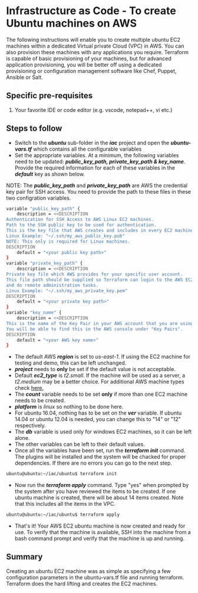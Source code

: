 # Infrastructure as Code - To create Ubuntu machines on AWS

The following instructions will enable you to create multiple ubuntu EC2 machines within a dedicated Virtual private Cloud (VPC) in AWS. You can also provision these machines with any applications you require. Terraform is capable of basic provisioning of your machines, but for advanced application provisioning, you will be better off using a dedicated provisioning or configuration management software like Chef, Puppet, Ansible or Salt.

## Specific pre-requisites

1) Your favorite IDE or code editor (e.g. vscode, notepad++, vi etc.)

## Steps to follow  

- Switch to the ***ubuntu*** sub-folder in the ***iac*** project and open the ***ubuntu-vars.tf*** which contains all the configurable variables
- Set the appropriate variables. At a minimum, the following variables need to be updated: ***public_key_path, private_key_path & key_name***. Provide the required information for each of these variables in the ***default*** key as shown below.

NOTE: The ***public_key_path*** and ***private_key_path*** are AWS the credential key pair for SSH access. You need to provide the path to these files in these two configration variables.

```bash
variable "public_key_path" {
    description = <<DESCRIPTION
Authentication for SSH Access to AWS Linux EC2 machines.
Path to the SSH public key to be used for authentication.
This is the key file that AWS creates and includes in every EC2 machine.
Linux Example: "~/.ssh/my_aws_public_key.pub"
NOTE: This only is required for Linux machines.
DESCRIPTION
    default = "<your public key path>"
}
variable "private_key_path" {
    description = <<DESCRIPTION
Private key file which AWS provides for your specific user account.
This file path should be supplied so Terraform can login to the AWS EC2 machine
and do remote administration tasks.
Linux Example: "~/.ssh/my_aws_private_key.pem"
DESCRIPTION
    default = "<your private key path>"
}
variable "key_name" {
    description = <<DESCRIPTION
This is the name of the Key Pair in your AWS account that you are using.
You will be able to find this in the AWS console under "Key Pairs".
DESCRIPTION
    default = "<your AWS key name>"
}  
```

- The default AWS ***region*** is set to *us-east-1*. If using the EC2 machine for testing and demo, this can be left unchanged.
- ***project*** needs to **only** be set if the default value is not acceptable.
- Default ***ec2_type*** is *t2.small*. If the machine will be used as a server, a *t2.medium* may be a better choice. For additional AWS machine types check [here.](https://aws.amazon.com/ec2/instance-types/)
- The ***count*** variable needs to be set **only** if more than one EC2 machine needs to be created.
- ***platform*** is *linux* so nothing to be done here.
- For ubuntu 16.04, nothing has to be set on the ***ver*** variable. If ubuntu 14.04 or ubuntu 12.04 is needed, you can change this to "14" or "12" respectively.
- The ***db*** variable is used only for windows EC2 machines, so it can be left alone.
- The other variables can be left to their default values.
- Once all the variables have been set, run the ***terraform init*** command. The plugins will be installed and the system will be chacked for proper dependencies. If there are no errors you can go to the next step.  

```bash
ubuntu@ubuntu:~/iac/ubuntu$ terraform init
```

- Now run the ***terraform apply*** command. Type "yes" when prompted by the system after you have reviewed the items to be created. If one ubuntu machine is created, there will be about 14 items created. Note that this includes all the items in the VPC.

```bash
ubuntu@ubuntu:~/iac/ubuntu$ terraform apply
```

- That's it! Your AWS EC2 ubuntu machine is now created and ready for use. To verify that the machine is available, SSH into the machine from a bash command prompt and verify that the machine is up and running.

## Summary

Creating an ubuntu EC2 machine was as simple as specifying a few configuration parameters in the ubuntu-vars.tf file and running terraform. Terraform does the hard lifting and creates the EC2 machines.  
